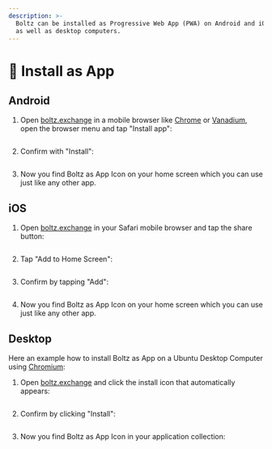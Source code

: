 ```yaml
---
description: >-
  Boltz can be installed as Progressive Web App (PWA) on Android and iOS devices
  as well as desktop computers.
---
```


# 📲 Install as App

## Android

1. Open [boltz.exchange](https://boltz.exchange) in a mobile browser like [Chrome](https://www.google.com/chrome/) or [Vanadium](https://github.com/GrapheneOS/Vanadium), open the browser menu and tap "Install app":

<figure><img src=".gitbook/assets/android-0.jpeg" alt=""><figcaption></figcaption></figure>

2. Confirm with "Install":

<figure><img src=".gitbook/assets/android-1.jpeg" alt=""><figcaption></figcaption></figure>

3. Now you find Boltz as App Icon on your home screen which you can use just like any other app.

## iOS

1. Open [boltz.exchange](https://boltz.exchange) in your Safari mobile browser and tap the share button:

<figure><img src=".gitbook/assets/ios-0.jpeg" alt=""><figcaption></figcaption></figure>

2. Tap "Add to Home Screen":

<figure><img src=".gitbook/assets/ios-1.jpeg" alt=""><figcaption></figcaption></figure>

3. Confirm by tapping "Add":

<figure><img src=".gitbook/assets/ios-2.jpeg" alt=""><figcaption></figcaption></figure>

4. Now you find Boltz as App Icon on your home screen which you can use just like any other app.

## Desktop

Here an example how to install Boltz as App on a Ubuntu Desktop Computer using [Chromium](https://www.chromium.org/Home/):

1. Open [boltz.exchange](https://boltz.exchange) and click the install icon that automatically appears:

<figure><img src=".gitbook/assets/desktop-0.png" alt=""><figcaption></figcaption></figure>

2. Confirm by clicking "Install":

<figure><img src=".gitbook/assets/desktop-1.png" alt=""><figcaption></figcaption></figure>

3. Now you find Boltz as App Icon in your application collection:

<figure><img src=".gitbook/assets/desktop-2.png" alt=""><figcaption></figcaption></figure>
